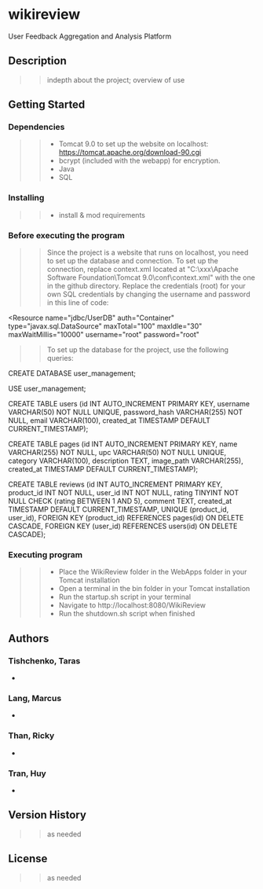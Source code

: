 # wikireview
User Feedback Aggregation and Analysis Platform

## Description

>> indepth about the project; overview of use

## Getting Started

### Dependencies

>> * Tomcat 9.0 to set up the website on localhost: https://tomcat.apache.org/download-90.cgi
>> * bcrypt (included with the webapp) for encryption.
>> * Java
>> * SQL

### Installing

>>  * install & mod requirements

### Before executing the program
>> Since the project is a website that runs on localhost, you need to set up the database and connection.
>> To set up the connection, replace context.xml located at "C:\xxx\Apache Software Foundation\Tomcat 9.0\conf\context.xml" with the one in the github directory. Replace the credentials (root) for your own SQL credentials by changing the username and password in this line of code:

<Resource name="jdbc/UserDB" auth="Container" type="javax.sql.DataSource" maxTotal="100" maxIdle="30" maxWaitMillis="10000" username="root" password="root"

>> To set up the database for the project, use the following queries:

CREATE DATABASE user_management;

USE user_management;

CREATE TABLE users (id INT AUTO_INCREMENT PRIMARY KEY, username VARCHAR(50) NOT NULL UNIQUE, password_hash VARCHAR(255) NOT NULL, email VARCHAR(100), created_at TIMESTAMP DEFAULT CURRENT_TIMESTAMP);

CREATE TABLE pages (id INT AUTO_INCREMENT PRIMARY KEY, name VARCHAR(255) NOT NULL, upc VARCHAR(50) NOT NULL UNIQUE, category VARCHAR(100), description TEXT, image_path VARCHAR(255), created_at TIMESTAMP DEFAULT CURRENT_TIMESTAMP);

CREATE TABLE reviews (id INT AUTO_INCREMENT PRIMARY KEY, product_id INT NOT NULL, user_id INT NOT NULL, rating TINYINT NOT NULL CHECK (rating BETWEEN 1 AND 5), comment TEXT, created_at TIMESTAMP DEFAULT CURRENT_TIMESTAMP, UNIQUE (product_id, user_id), FOREIGN KEY (product_id) REFERENCES pages(id) ON DELETE CASCADE, FOREIGN KEY (user_id) REFERENCES users(id) ON DELETE CASCADE);

### Executing program

>> * Place the WikiReview folder in the WebApps folder in your Tomcat installation
>> * Open a terminal in the bin folder in your Tomcat installation
>> * Run the startup.sh script in your terminal
>> * Navigate to http://localhost:8080/WikiReview
>> * Run the shutdown.sh script when finished

## Authors

### Tishchenko, Taras
*
### Lang, Marcus
*
### Than, Ricky
*
### Tran, Huy
*

## Version History

>> as needed

## License

>> as needed

